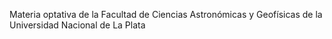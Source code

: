 Materia optativa de la Facultad de Ciencias Astronómicas y Geofísicas de la Universidad Nacional de La Plata
